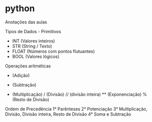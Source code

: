 # python
Anotações das aulas

Tipos de Dados - Primitivos
- INT (Valores inteiros)
- STR (String / Texto)
- FLOAT (Números com pontos flutuantes)
- BOOL (Valores lógicos)

Operações aritméticas
+ (Adição)
- (Subtração)
* (Multiplicação)
/ (Divisão)
// (divisão inteira)
** (Exponenciação)
% (Resto de Divisão)

Ordem de Precedência 
1° Parênteses
2° Potenciação
3° Multiplicação, Divisão, Divisão inteira, Resto de Divisão
4° Soma e Subtração

